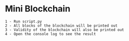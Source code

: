 # Mini Blockchain

	1 - Run script.py
	2 - All blocks of the blockchain will be printed out
	3 - Validity of the blockchain will also be printed out
	4 - Open the console log to see the result

